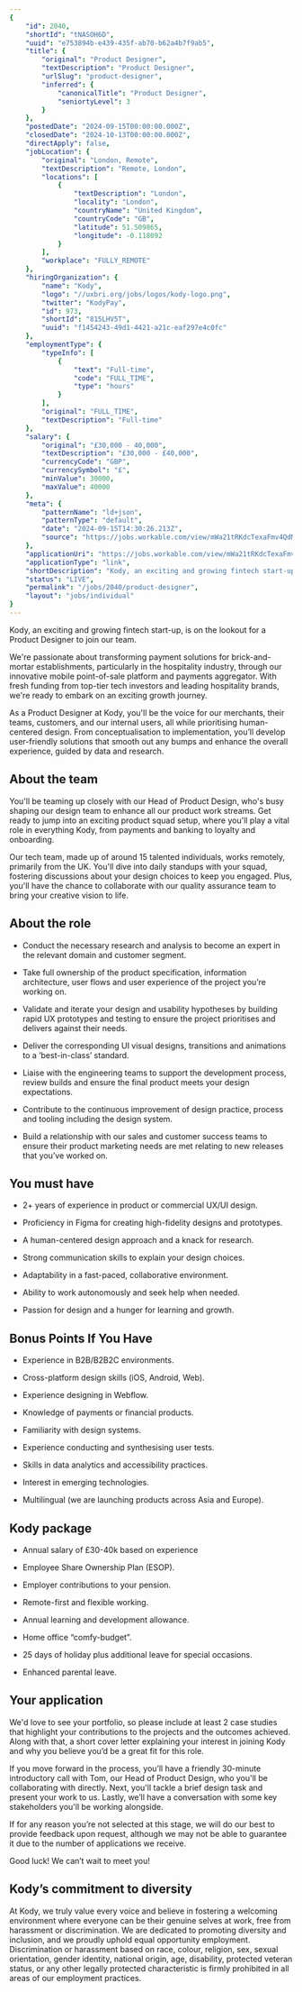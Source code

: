 ```yaml
---
{
	"id": 2040,
	"shortId": "tNASOH6D",
	"uuid": "e753894b-e439-435f-ab70-b62a4b7f9ab5",
	"title": {
		"original": "Product Designer",
		"textDescription": "Product Designer",
		"urlSlug": "product-designer",
		"inferred": {
			"canonicalTitle": "Product Designer",
			"seniortyLevel": 3
		}
	},
	"postedDate": "2024-09-15T00:00:00.000Z",
	"closedDate": "2024-10-13T00:00:00.000Z",
	"directApply": false,
	"jobLocation": {
		"original": "London, Remote",
		"textDescription": "Remote, London",
		"locations": [
			{
				"textDescription": "London",
				"locality": "London",
				"countryName": "United Kingdom",
				"countryCode": "GB",
				"latitude": 51.509865,
				"longitude": -0.118092
			}
		],
		"workplace": "FULLY_REMOTE"
	},
	"hiringOrganization": {
		"name": "Kody",
		"logo": "//uxbri.org/jobs/logos/kody-logo.png",
		"twitter": "KodyPay",
		"id": 973,
		"shortId": "815LHV5T",
		"uuid": "f1454243-49d1-4421-a21c-eaf297e4c0fc"
	},
	"employmentType": {
		"typeInfo": [
			{
				"text": "Full-time",
				"code": "FULL_TIME",
				"type": "hours"
			}
		],
		"original": "FULL_TIME",
		"textDescription": "Full-time"
	},
	"salary": {
		"original": "£30,000 - 40,000",
		"textDescription": "£30,000 - £40,000",
		"currencyCode": "GBP",
		"currencySymbol": "£",
		"minValue": 30000,
		"maxValue": 40000
	},
	"meta": {
		"patternName": "ld+json",
		"patternType": "default",
		"date": "2024-09-15T14:30:26.213Z",
		"source": "https://jobs.workable.com/view/mWa21tRKdcTexaFmv4QdM9/remote-product-designer-in-london-at-kody"
	},
	"applicationUri": "https://jobs.workable.com/view/mWa21tRKdcTexaFmv4QdM9/remote-product-designer-in-london-at-kody",
	"applicationType": "link",
	"shortDescription": "Kody, an exciting and growing fintech start-up-, is on the lookout for a Product Designer to join our team. We're' passionate about transforming payment solutions for brick-and-mortar--",
	"status": "LIVE",
	"permalink": "/jobs/2040/product-designer",
	"layout": "jobs/individual"
}
---
```

<p>Kody, an exciting and growing fintech start-up, is on the lookout for a Product Designer to join our team.</p><p>We're passionate about transforming payment solutions for brick-and-mortar establishments, particularly in the hospitality industry, through our innovative mobile point-of-sale platform and payments aggregator. With fresh funding from top-tier tech investors and leading hospitality brands, we're ready to embark on an exciting growth journey.</p><p>As a Product Designer at Kody, you'll be the voice for our merchants, their teams, customers, and our internal users, all while prioritising human-centered design. From conceptualisation to implementation, you’ll develop user-friendly solutions that smooth out any bumps and enhance the overall experience, guided by data and research.</p><h2>About the team</h2><p>You'll be teaming up closely with our Head of Product Design, who's busy shaping our design team to enhance all our product work streams. Get ready to jump into an exciting product squad setup, where you'll play a vital role in everything Kody, from payments and banking to loyalty and onboarding.</p><p>Our tech team, made up of around 15 talented individuals, works remotely, primarily from the UK. You'll dive into daily standups with your squad, fostering discussions about your design choices to keep you engaged. Plus, you'll have the chance to collaborate with our quality assurance team to bring your creative vision to life.</p><h2>About the role</h2><ul><li><p>Conduct the necessary research and analysis to become an expert in the relevant domain and customer segment.</p></li><li><p>Take full ownership of the product specification, information architecture, user flows and user experience of the project you’re working on.</p></li><li><p>Validate and iterate your design and usability hypotheses by building rapid UX prototypes and testing to ensure the project prioritises and delivers against their needs.</p></li><li><p>Deliver the corresponding UI visual designs, transitions and animations to a ‘best-in-class’ standard.</p></li><li><p>Liaise with the engineering teams to support the development process, review builds and ensure the final product meets your design expectations.</p></li><li><p>Contribute to the continuous improvement of design practice, process and tooling including the design system.</p></li><li><p>Build a relationship with our sales and customer success teams to ensure their product marketing needs are met relating to new releases that you’ve worked on.</p></li></ul><h2>You must have</h2><ul><li><p>2+ years of experience in product or commercial UX/UI design.</p></li><li><p>Proficiency in Figma for creating high-fidelity designs and prototypes.</p></li><li><p>A human-centered design approach and a knack for research.</p></li><li><p>Strong communication skills to explain your design choices.</p></li><li><p>Adaptability in a fast-paced, collaborative environment.</p></li><li><p>Ability to work autonomously and seek help when needed.</p></li><li><p>Passion for design and a hunger for learning and growth.</p></li></ul><h2>Bonus Points If You Have</h2><ul><li><p>Experience in B2B/B2B2C environments.</p></li><li><p>Cross-platform design skills (iOS, Android, Web).</p></li><li><p>Experience designing in Webflow.</p></li><li><p>Knowledge of payments or financial products.</p></li><li><p>Familiarity with design systems.</p></li><li><p>Experience conducting and synthesising user tests.</p></li><li><p>Skills in data analytics and accessibility practices.</p></li><li><p>Interest in emerging technologies.</p></li><li><p>Multilingual (we are launching products across Asia and Europe).</p></li></ul><h2>Kody package</h2><ul><li><p>Annual salary of £30-40k based on experience</p></li></ul><ul><li><p>Employee Share Ownership Plan (ESOP).</p></li><li><p>Employer contributions to your pension.</p></li><li><p>Remote-first and flexible working.</p></li><li><p>Annual learning and development allowance.</p></li><li><p>Home office “comfy-budget”.</p></li><li><p>25 days of holiday plus additional leave for special occasions.</p></li><li><p>Enhanced parental leave.</p></li></ul><h2>Your application</h2><p>We'd love to see your portfolio, so please include at least 2 case studies that highlight your contributions to the projects and the outcomes achieved. Along with that, a short cover letter explaining your interest in joining Kody and why you believe you’d be a great fit for this role.</p><p>If you move forward in the process, you’ll have a friendly 30-minute introductory call with Tom, our Head of Product Design, who you'll be collaborating with directly. Next, you'll tackle a brief design task and present your work to us. Lastly, we’ll have a conversation with some key stakeholders you'll be working alongside.</p><p>If for any reason you’re not selected at this stage, we will do our best to provide feedback upon request, although we may not be able to guarantee it due to the number of applications we receive.</p><p>Good luck! We can’t wait to meet you!</p><h2>Kody’s commitment to diversity</h2><p>At Kody, we truly value every voice and believe in fostering a welcoming environment where everyone can be their genuine selves at work, free from harassment or discrimination. We are dedicated to promoting diversity and inclusion, and we proudly uphold equal opportunity employment. Discrimination or harassment based on race, colour, religion, sex, sexual orientation, gender identity, national origin, age, disability, protected veteran status, or any other legally protected characteristic is firmly prohibited in all areas of our employment practices.</p>
